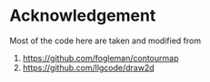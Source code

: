 # Acknowledgement

Most of the code here are taken and modified from

1. https://github.com/fogleman/contourmap
2. https://github.com/llgcode/draw2d


